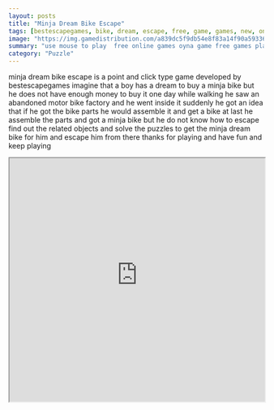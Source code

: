 ```yaml
---
layout: posts
title: "Minja Dream Bike Escape"
tags: [bestescapegames, bike, dream, escape, free, game, games, new, online, play, download, minja, free, online, games, oyna, game, free, games, play, play, games]
image: "https://img.gamedistribution.com/a839dc5f9db54e8f83a14f90a5933622.jpg"
summary: "use mouse to play  free online games oyna game free games play play games"
category: "Puzzle"
---
```


minja dream bike escape is a point and click type game developed by bestescapegames imagine that a boy has a dream to buy a minja bike but he does not have enough money to buy it one day while walking he saw an abandoned motor bike factory and he went inside it suddenly he got an idea that if he got the bike parts he would assemble it and get a bike at last he assemble the parts and got a minja bike but he do not know how to escape find out the related objects and solve the puzzles to get the minja dream bike for him and escape him from there thanks for playing and have fun and keep playing

<iframe width="100%" height="480px;" src="https://flash.gamedistribution.com?game=a839dc5f9db54e8f83a14f90a5933622"></iframe>